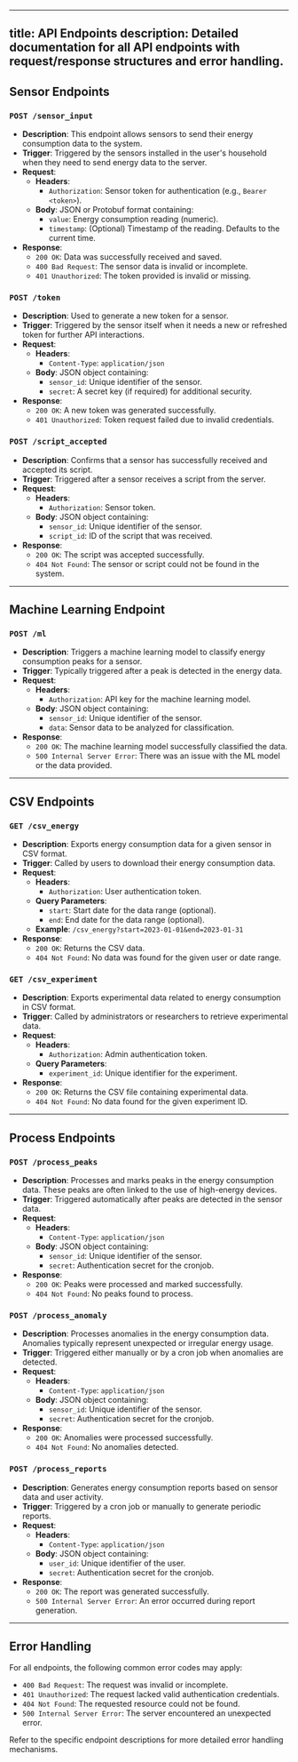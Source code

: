 
---
title: API Endpoints
description: Detailed documentation for all API endpoints with request/response structures and error handling.
---

## Sensor Endpoints

### `POST /sensor_input`
- **Description**: This endpoint allows sensors to send their energy consumption data to the system.
- **Trigger**: Triggered by the sensors installed in the user's household when they need to send energy data to the server.
- **Request**:
  - **Headers**:
    - `Authorization`: Sensor token for authentication (e.g., `Bearer <token>`).
  - **Body**: JSON or Protobuf format containing:
    - `value`: Energy consumption reading (numeric).
    - `timestamp`: (Optional) Timestamp of the reading. Defaults to the current time.
- **Response**:
  - `200 OK`: Data was successfully received and saved.
  - `400 Bad Request`: The sensor data is invalid or incomplete.
  - `401 Unauthorized`: The token provided is invalid or missing.

### `POST /token`
- **Description**: Used to generate a new token for a sensor.
- **Trigger**: Triggered by the sensor itself when it needs a new or refreshed token for further API interactions.
- **Request**:
  - **Headers**:
    - `Content-Type`: `application/json`
  - **Body**: JSON object containing:
    - `sensor_id`: Unique identifier of the sensor.
    - `secret`: A secret key (if required) for additional security.
- **Response**:
  - `200 OK`: A new token was generated successfully.
  - `401 Unauthorized`: Token request failed due to invalid credentials.

### `POST /script_accepted`
- **Description**: Confirms that a sensor has successfully received and accepted its script.
- **Trigger**: Triggered after a sensor receives a script from the server.
- **Request**:
  - **Headers**:
    - `Authorization`: Sensor token.
  - **Body**: JSON object containing:
    - `sensor_id`: Unique identifier of the sensor.
    - `script_id`: ID of the script that was received.
- **Response**:
  - `200 OK`: The script was accepted successfully.
  - `404 Not Found`: The sensor or script could not be found in the system.

---

## Machine Learning Endpoint

### `POST /ml`
- **Description**: Triggers a machine learning model to classify energy consumption peaks for a sensor.
- **Trigger**: Typically triggered after a peak is detected in the energy data.
- **Request**:
  - **Headers**:
    - `Authorization`: API key for the machine learning model.
  - **Body**: JSON object containing:
    - `sensor_id`: Unique identifier of the sensor.
    - `data`: Sensor data to be analyzed for classification.
- **Response**:
  - `200 OK`: The machine learning model successfully classified the data.
  - `500 Internal Server Error`: There was an issue with the ML model or the data provided.

---

## CSV Endpoints

### `GET /csv_energy`
- **Description**: Exports energy consumption data for a given sensor in CSV format.
- **Trigger**: Called by users to download their energy consumption data.
- **Request**:
  - **Headers**:
    - `Authorization`: User authentication token.
  - **Query Parameters**:
    - `start`: Start date for the data range (optional).
    - `end`: End date for the data range (optional).
  - **Example**: `/csv_energy?start=2023-01-01&end=2023-01-31`
- **Response**:
  - `200 OK`: Returns the CSV data.
  - `404 Not Found`: No data was found for the given user or date range.

### `GET /csv_experiment`
- **Description**: Exports experimental data related to energy consumption in CSV format.
- **Trigger**: Called by administrators or researchers to retrieve experimental data.
- **Request**:
  - **Headers**:
    - `Authorization`: Admin authentication token.
  - **Query Parameters**:
    - `experiment_id`: Unique identifier for the experiment.
- **Response**:
  - `200 OK`: Returns the CSV file containing experimental data.
  - `404 Not Found`: No data found for the given experiment ID.

---

## Process Endpoints

### `POST /process_peaks`
- **Description**: Processes and marks peaks in the energy consumption data. These peaks are often linked to the use of high-energy devices.
- **Trigger**: Triggered automatically after peaks are detected in the sensor data.
- **Request**:
  - **Headers**:
    - `Content-Type`: `application/json`
  - **Body**: JSON object containing:
    - `sensor_id`: Unique identifier of the sensor.
    - `secret`: Authentication secret for the cronjob.
- **Response**:
  - `200 OK`: Peaks were processed and marked successfully.
  - `404 Not Found`: No peaks found to process.

### `POST /process_anomaly`
- **Description**: Processes anomalies in the energy consumption data. Anomalies typically represent unexpected or irregular energy usage.
- **Trigger**: Triggered either manually or by a cron job when anomalies are detected.
- **Request**:
  - **Headers**:
    - `Content-Type`: `application/json`
  - **Body**: JSON object containing:
    - `sensor_id`: Unique identifier of the sensor.
    - `secret`: Authentication secret for the cronjob.
- **Response**:
  - `200 OK`: Anomalies were processed successfully.
  - `404 Not Found`: No anomalies detected.

### `POST /process_reports`
- **Description**: Generates energy consumption reports based on sensor data and user activity.
- **Trigger**: Triggered by a cron job or manually to generate periodic reports.
- **Request**:
  - **Headers**:
    - `Content-Type`: `application/json`
  - **Body**: JSON object containing:
    - `user_id`: Unique identifier of the user.
    - `secret`: Authentication secret for the cronjob.
- **Response**:
  - `200 OK`: The report was generated successfully.
  - `500 Internal Server Error`: An error occurred during report generation.

---

## Error Handling

For all endpoints, the following common error codes may apply:

- `400 Bad Request`: The request was invalid or incomplete.
- `401 Unauthorized`: The request lacked valid authentication credentials.
- `404 Not Found`: The requested resource could not be found.
- `500 Internal Server Error`: The server encountered an unexpected error.

Refer to the specific endpoint descriptions for more detailed error handling mechanisms.